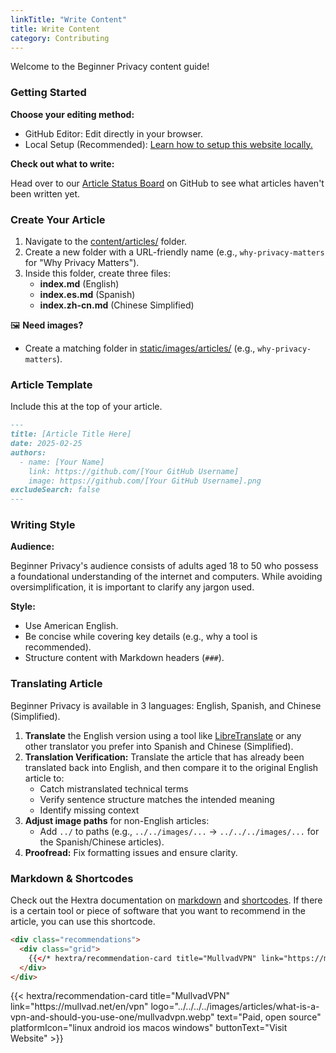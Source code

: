 ```yaml
---
linkTitle: "Write Content"
title: Write Content
category: Contributing
---
```

Welcome to the Beginner Privacy content guide!

### Getting Started
**Choose your editing method:**
- GitHub Editor: Edit directly in your browser.
- Local Setup (Recommended): [Learn how to setup this website locally.](../setup-locally/)

**Check out what to write:** 

Head over to our [Article Status Board](https://github.com/orgs/beginnerprivacy/projects/1) on GitHub to see what articles haven't been written yet.

### Create Your Article
1. Navigate to the [content/articles/](https://github.com/beginnerprivacy/beginnerprivacy.github.io/tree/main/content/articles) folder.
2. Create a new folder with a URL-friendly name (e.g., `why-privacy-matters` for "Why Privacy Matters").
3. Inside this folder, create three files:
    - **index.md** (English)
    - **index.es.md** (Spanish)
    - **index.zh-cn.md** (Chinese Simplified)

🖼️ **Need images?**
- Create a matching folder in [static/images/articles/](https://github.com/beginnerprivacy/beginnerprivacy.github.io/tree/main/static/images/articles) (e.g., `why-privacy-matters`).

### Article Template
Include this at the top of your article.
```markdown
---
title: [Article Title Here]
date: 2025-02-25
authors:
  - name: [Your Name]
    link: https://github.com/[Your GitHub Username]
    image: https://github.com/[Your GitHub Username].png
excludeSearch: false
---
```

### Writing Style
**Audience:** 

Beginner Privacy's audience consists of adults aged 18 to 50 who possess a foundational understanding of the internet and computers. While avoiding oversimplification, it is important to clarify any jargon used.

**Style:**
- Use American English.
- Be concise while covering key details (e.g., why a tool is recommended).
- Structure content with Markdown headers (`###`).

### Translating Article
Beginner Privacy is available in 3 languages: English, Spanish, and Chinese (Simplified).
1. **Translate** the English version using a tool like [LibreTranslate](https://libretranslate.com/) or any other translator you prefer into Spanish and Chinese (Simplified).
2. **Translation Verification:** Translate the article that has already been translated back into English, and then compare it to the original English article to:
    - Catch mistranslated technical terms
    - Verify sentence structure matches the intended meaning
    - Identify missing context
3. **Adjust image paths** for non-English articles:
    - Add `../` to paths (e.g., `../../images/...` → `../../../images/...` for the Spanish/Chinese articles).
4. **Proofread:** Fix formatting issues and ensure clarity.

### Markdown & Shortcodes
Check out the Hextra documentation on [markdown](https://imfing.github.io/hextra/docs/guide/markdown/) and [shortcodes](https://imfing.github.io/hextra/docs/guide/shortcodes/). If there is a certain tool or piece of software that you want to recommend in the article, you can use this shortcode.
```html
<div class="recommendations">
  <div class="grid">
    {{</* hextra/recommendation-card title="MullvadVPN" link="https://mullvad.net/en/vpn" logo="../../../../images/articles/what-is-a-vpn-and-should-you-use-one/mullvadvpn.webp" text="Paid, open source" platformIcon="linux android ios macos windows" buttonText="Visit Website" */>}}
  </div>
</div>
```
<div class="recommendations">
  <div class="grid">
    {{< hextra/recommendation-card title="MullvadVPN" link="https://mullvad.net/en/vpn" logo="../../../../images/articles/what-is-a-vpn-and-should-you-use-one/mullvadvpn.webp" text="Paid, open source" platformIcon="linux android ios macos windows" buttonText="Visit Website" >}}
  </div>
</div>